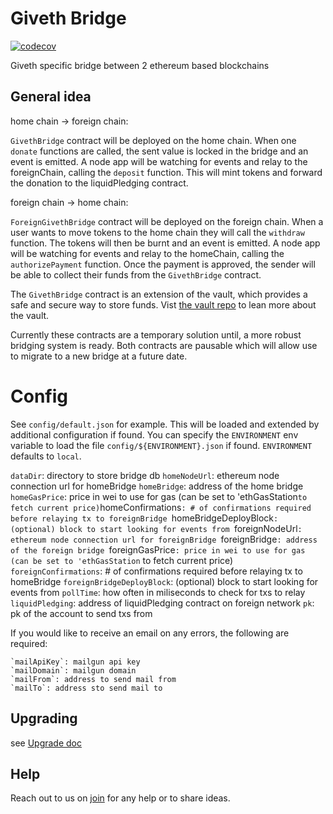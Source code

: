 # Giveth Bridge


[![codecov](https://codecov.io/gh/Giveth/giveth-bridge/branch/master/graph/badge.svg)](https://codecov.io/gh/Giveth/giveth-bridge)


Giveth specific bridge between 2 ethereum based blockchains

## General idea

home chain -> foreign chain:

`GivethBridge` contract will be deployed on the home chain. When one `donate` functions are called, the sent value is locked in the bridge and an event is emitted. A node app will be watching for events and relay to the foreignChain, calling the `deposit` function. This will mint tokens and forward the donation to the liquidPledging contract.

foreign chain -> home chain:

`ForeignGivethBridge` contract will be deployed on the foreign chain. When a user wants to move tokens to the home chain they will call the `withdraw` function. The tokens will then be burnt and an event is emitted. A node app will be watching for events and relay to the homeChain, calling the `authorizePayment` function.
Once the payment is approved, the sender will be able to collect their funds from the `GivethBridge` contract.

The `GivethBridge` contract is an extension of the vault, which provides a safe and secure way to store funds. Vist [the vault repo](https://github.com/giveth/vaultcontract#readme) to lean more about the vault.

Currently these contracts are a temporary solution until, a more robust bridging system is ready. Both contracts are pausable which will allow use to migrate to a new bridge at a future date.

# Config

See `config/default.json` for example. This will be loaded and extended by additional configuration if found. You can specify the `ENVIRONMENT` env variable to load the file `config/${ENVIRONMENT}.json` if found. `ENVIRONMENT` defaults to `local`.

`dataDir`: directory to store bridge db
`homeNodeUrl`: ethereum node connection url for homeBridge
`homeBridge`: address of the home bridge
`homeGasPrice`: price in wei to use for gas (can be set to 'ethGasStation` to fetch current price)
`homeConfirmations`: # of confirmations required before relaying tx to foreignBridge
`homeBridgeDeployBlock`: (optional) block to start looking for events from
`foreignNodeUrl`: ethereum node connection url for foreignBridge
`foreignBridge`: address of the foreign bridge
`foreignGasPrice`: price in wei to use for gas (can be set to 'ethGasStation` to fetch current price)
`foreignConfirmations`: # of confirmations required before relaying tx to homeBridge
`foreignBridgeDeployBlock`: (optional) block to start looking for events from
`pollTime`: how often in miliseconds to check for txs to relay
`liquidPledging`: address of liquidPledging contract on foreign network
`pk`: pk of the account to send txs from

If you would like to receive an email on any errors, the following are required:

    `mailApiKey`: mailgun api key
    `mailDomain`: mailgun domain
    `mailFrom`: address to send mail from
    `mailTo`: address sto send mail to

## Upgrading

see [Upgrade doc](docs/upgrade.md)

## Help
Reach out to us on [join](http://join.giveth.io) for any help or to share ideas.
